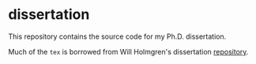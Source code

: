 # dissertation

This repository contains the source code for my Ph.D. dissertation.

Much of the ``tex`` is borrowed from Will Holmgren's dissertation [repository](https://github.com/wholmgren/phd-thesis). 


